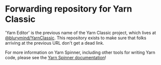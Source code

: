 # Forwarding repository for Yarn Classic

'Yarn Editor' is the previous name of the Yarn Classic project, which lives at [@blurymind/YarnClassic](https://github.com/blurymind/YarnClassic). This repository exists to make sure that folks arriving at the previous URL don't get a dead link.

For more information on Yarn Spinner, including other tools for writing Yarn code, please see the [Yarn Spinner documentation](https://docs.yarnspinner.dev/getting-started/editing-with-vs-code)!
